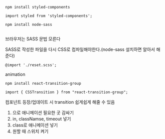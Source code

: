 ```
npm install styled-components

import styled from 'styled-components';
```



```
npm install node-sass


```

브라우저는 SASS 문법 모른다

SASS로 작성한 파일을 다시 CSS로 컴파일해야한다.(node-sass 설치하면 알아서 해준다)



```
@import './reset.scss';
```





animation

```
npm install react-transition-group
```

```
import { CSSTransition } from "react-transition-group";
```

컴포넌트 등장/업데이트 시 transition 쉽게쉽게 해줄 수 있음

1. <CSSTransition>으로 애니메이션 필요한 곳 감싸기
2. in, classNamse, timeout 넣기
3. class로 애니메이션 넣기
4. 원할 때 스위치 켜기
